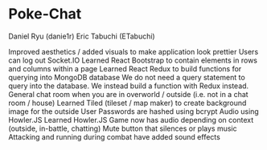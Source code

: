# Poke-Chat
Daniel Ryu (danie1r)
Eric Tabuchi (ETabuchi)

Improved aesthetics / added visuals to make application look prettier
Users can log out
Socket.IO
Learned React Bootstrap to contain elements in rows and columns within a page
Learned React Redux to build functions for querying into MongoDB database
We do not need a query statement to query into the database. We instead build a function with Redux instead.
General chat room when you are in overworld / outside (i.e. not in a chat room / house)
Learned Tiled (tileset / map maker) to create background image for the outside
User Passwords are hashed using bcrypt
Audio using Howler.JS
Learned Howler.JS
Game now has audio depending on context (outside, in-battle, chatting)
Mute button that silences or plays music
Attacking and running during combat have added sound effects
